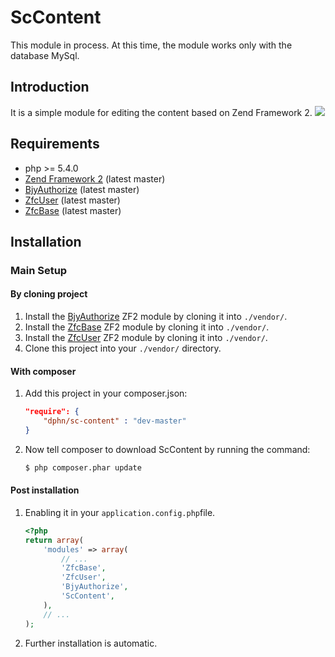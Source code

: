 ScContent
=======================

This module in process.
At this time, the module works only with the database MySql.

Introduction
-----------------
It is a simple module for editing the content based on Zend Framework 2.
<img style="max-width:100%" src="http://https://github.com/dphn/ScContent/tree/master/docs/img/sc-content.png" />

Requirements
-----------------
* php >= 5.4.0
* [Zend Framework 2](https://github.com/zendframework/zf2) (latest master)
* [BjyAuthorize](https://github.com/bjyoungblood/BjyAuthorize) (latest master)
* [ZfcUser](https://github.com/ZF-Commons/ZfcUser) (latest master)
* [ZfcBase](https://github.com/ZF-Commons/ZfcBase) (latest master)



Installation
---------------

### Main Setup

#### By cloning project

1. Install the [BjyAuthorize](https://github.com/bjyoungblood/BjyAuthorize) ZF2 module
   by cloning it into `./vendor/`.
2. Install the [ZfcBase](https://github.com/ZF-Commons/ZfcBase) ZF2 module
   by cloning it into `./vendor/`.
3. Install the [ZfcUser](https://github.com/ZF-Commons/ZfcUser) ZF2 module
   by cloning it into `./vendor/`.
4. Clone this project into your `./vendor/` directory.

#### With composer

1. Add this project in your composer.json:

    ```json
    "require": {
        "dphn/sc-content" : "dev-master"
    }
    ```
 
2. Now tell composer to download ScContent by running the command:

    ```bash
    $ php composer.phar update
    ```
    
#### Post installation

1. Enabling it in your `application.config.php`file.

    ```php
    <?php
    return array(
        'modules' => array(
            // ...
            'ZfcBase',
            'ZfcUser',
            'BjyAuthorize',
            'ScContent',
        ),
        // ...
    );
    ```
    
2. Further installation is automatic.


